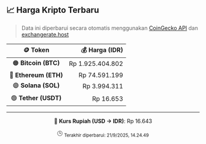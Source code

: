 

<!-- HARGA_KRIPTO -->
## 📈 Harga Kripto Terbaru

> Data ini diperbarui secara otomatis menggunakan [CoinGecko API](https://www.coingecko.com/) dan [exchangerate.host](https://exchangerate.host/)

<div align="center">

| 🪙 Token | 💰 Harga (IDR) |
|:------:|---------------:|
| 🟠 **Bitcoin (BTC)**   | Rp 1.925.404.802 |
| 🔵 **Ethereum (ETH)**  | Rp 74.591.199 |
| 🟣 **Solana (SOL)**    | Rp 3.994.311 |
| 🟢 **Tether (USDT)**   | Rp 16.653 |

---

💱 **Kurs Rupiah (USD → IDR)**: Rp 16.643

🕒 <sub>Terakhir diperbarui: 21/9/2025, 14.24.49</sub>

</div>
<!-- /HARGA_KRIPTO -->